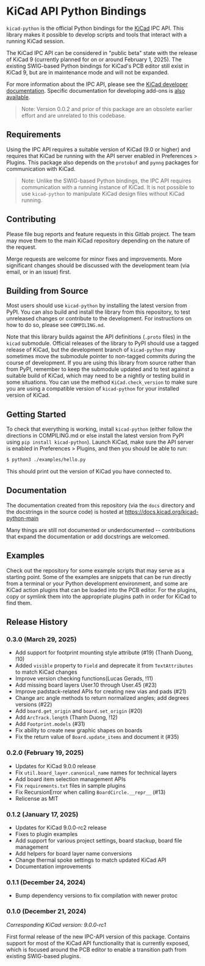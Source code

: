 # KiCad API Python Bindings

`kicad-python` is the official Python bindings for the [KiCad](https://kicad.org) IPC API.  This
library makes it possible to develop scripts and tools that interact with a running KiCad session.

The KiCad IPC API can be considered in "public beta" state with the release of KiCad 9 (currently
planned for on or around February 1, 2025).  The existing SWIG-based Python bindings for KiCad's
PCB editor still exist in KiCad 9, but are in maintenance mode and will not be expanded.

For more information about the IPC API, please see the [KiCad developer documentation](https://dev-docs.kicad.org/en/apis-and-binding/ipc-api/index.html).  Specific documentation for developing add-ons is [also available](https://dev-docs.kicad.org/en/apis-and-binding/ipc-api/for-addon-developers/index.html).

> Note: Version 0.0.2 and prior of this package are an obsolete earlier effort and are unrelated to
> this codebase.

## Requirements

Using the IPC API requires a suitable version of KiCad (9.0 or higher) and requires that KiCad be
running with the API server enabled in Preferences > Plugins.  This package also depends on the
`protobuf` and `pynng` packages for communication with KiCad.

> Note: Unlike the SWIG-based Python bindings, the IPC API requires communication with a running
> instance of KiCad.  It is not possible to use `kicad-python` to manipulate KiCad design files
> without KiCad running.

## Contributing

Please file bug reports and feature requests in this Gitlab project.  The team may move them to the
main KiCad repository depending on the nature of the request.

Merge requests are welcome for minor fixes and improvements.  More significant changes should be
discussed with the development team (via email, or in an issue) first.

## Building from Source

Most users should use `kicad-python` by installing the latest version from PyPI.  You can also
build and install the library from this repository, to test unreleased changes or contribute to
the development.  For instructions on how to do so, please see `COMPILING.md`.

Note that this library builds against the API definitions (`.proto` files) in the `kicad` submodule.
Official releases of the library to PyPI should use a tagged release of KiCad, but the development
branch of `kicad-python` may sometimes move the submodule pointer to non-tagged commits during the
course of development.  If you are using this library from source rather than from PyPI, remember
to keep the submodule updated and to test against a suitable build of KiCad, which may need to be
a nightly or testing build in some situations.  You can use the method `KiCad.check_version` to
make sure you are using a compatible version of `kicad-python` for your installed version of KiCad.

## Getting Started

To check that everything is working, install `kicad-python` (either follow the directions in
COMPILING.md or else install the latest version from PyPI using `pip install kicad-python`).
Launch KiCad, make sure the API server is enabled in Preferences > Plugins, and then you should be
able to run:

```sh
$ python3 ./examples/hello.py
```

This should print out the version of KiCad you have connected to.

## Documentation

The documentation created from this repository (via the `docs` directory and the docstrings in the
source code) is hosted at https://docs.kicad.org/kicad-python-main

Many things are still not documented or underdocumented -- contributions that expand the
documentation or add docstrings are welcomed.

## Examples

Check out the repository for some example scripts that may serve as a starting point.  Some of the
examples are snippets that can be run directly from a terminal or your Python development
environment, and some are KiCad action plugins that can be loaded into the PCB editor.  For the
plugins, copy or symlink them into the appropriate plugins path in order for KiCad to find them.

## Release History

### 0.3.0 (March 29, 2025)

- Add support for footprint mounting style attribute (#19) (Thanh Duong, !10)
- Added `visible` property to `Field` and deprecate it from `TextAttributes` to match KiCad changes
- Improve version checking functions(Lucas Gerads, !11)
- Add missing board layers User.10 through User.45 (#23)
- Improve padstack-related APIs for creating new vias and pads (#21)
- Change arc angle methods to return normalized angles; add degrees versions (#22)
- Add `board.get_origin` and `board.set_origin` (#20)
- Add `ArcTrack.length` (Thanh Duong, !12)
- Add `Footprint.models` (#31)
- Fix ability to create new graphic shapes on boards
- Fix the return value of `Board.update_items` and document it (#35)

### 0.2.0 (February 19, 2025)

- Updates for KiCad 9.0.0 release
- Fix `util.board_layer.canonical_name` names for technical layers
- Add board item selection management APIs
- Fix `requirements.txt` files in sample plugins
- Fix RecursionError when calling `BoardCircle.__repr__` (#13)
- Relicense as MIT

### 0.1.2 (January 17, 2025)

- Updates for KiCad 9.0.0-rc2 release
- Fixes to plugin examples
- Add support for various project settings, board stackup, board file management
- Add helpers for board layer name conversions
- Change thermal spoke settings to match updated KiCad API
- Documentation improvements

### 0.1.1 (December 24, 2024)

- Bump dependency versions to fix compilation with newer protoc

### 0.1.0 (December 21, 2024)

*Corresponding KiCad version: 9.0.0-rc1*

First formal release of the new IPC-API version of this package.  Contains support for most of the
KiCad API functionality that is currently exposed, which is focused around the PCB editor to enable
a transition path from existing SWIG-based plugins.
